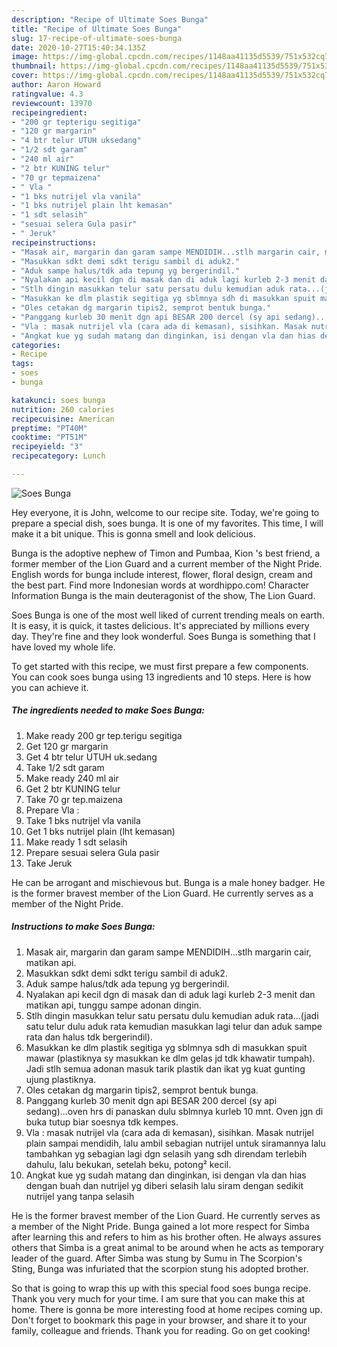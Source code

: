 ```yaml
---
description: "Recipe of Ultimate Soes Bunga"
title: "Recipe of Ultimate Soes Bunga"
slug: 17-recipe-of-ultimate-soes-bunga
date: 2020-10-27T15:40:34.135Z
image: https://img-global.cpcdn.com/recipes/1148aa41135d5539/751x532cq70/soes-bunga-foto-resep-utama.jpg
thumbnail: https://img-global.cpcdn.com/recipes/1148aa41135d5539/751x532cq70/soes-bunga-foto-resep-utama.jpg
cover: https://img-global.cpcdn.com/recipes/1148aa41135d5539/751x532cq70/soes-bunga-foto-resep-utama.jpg
author: Aaron Howard
ratingvalue: 4.3
reviewcount: 13970
recipeingredient:
- "200 gr tepterigu segitiga"
- "120 gr margarin"
- "4 btr telur UTUH uksedang"
- "1/2 sdt garam"
- "240 ml air"
- "2 btr KUNING telur"
- "70 gr tepmaizena"
- " Vla "
- "1 bks nutrijel vla vanila"
- "1 bks nutrijel plain lht kemasan"
- "1 sdt selasih"
- "sesuai selera Gula pasir"
- " Jeruk"
recipeinstructions:
- "Masak air, margarin dan garam sampe MENDIDIH...stlh margarin cair, matikan api."
- "Masukkan sdkt demi sdkt terigu sambil di aduk2."
- "Aduk sampe halus/tdk ada tepung yg bergerindil."
- "Nyalakan api kecil dgn di masak dan di aduk lagi kurleb 2-3 menit dan matikan api, tunggu sampe adonan dingin."
- "Stlh dingin masukkan telur satu persatu dulu kemudian aduk rata...(jadi satu telur dulu aduk rata kemudian masukkan lagi telur dan aduk sampe rata dan halus tdk bergerindil)."
- "Masukkan ke dlm plastik segitiga yg sblmnya sdh di masukkan spuit mawar (plastiknya sy masukkan ke dlm gelas jd tdk khawatir tumpah). Jadi stlh semua adonan masuk tarik plastik dan ikat yg kuat gunting ujung plastiknya."
- "Oles cetakan dg margarin tipis2, semprot bentuk bunga."
- "Panggang kurleb 30 menit dgn api BESAR 200 dercel (sy api sedang)...oven hrs di panaskan dulu sblmnya kurleb 10 mnt. Oven jgn di buka tutup biar soesnya tdk kempes."
- "Vla : masak nutrijel vla (cara ada di kemasan), sisihkan. Masak nutrijel plain sampai mendidih, lalu ambil sebagian nutrijel untuk siramannya lalu tambahkan yg sebagian lagi dgn selasih yang sdh direndam terlebih dahulu, lalu bekukan, setelah beku, potong² kecil."
- "Angkat kue yg sudah matang dan dinginkan, isi dengan vla dan hias dengan buah dan nutrijel yg diberi selasih lalu siram dengan sedikit nutrijel yang tanpa selasih"
categories:
- Recipe
tags:
- soes
- bunga

katakunci: soes bunga 
nutrition: 260 calories
recipecuisine: American
preptime: "PT40M"
cooktime: "PT51M"
recipeyield: "3"
recipecategory: Lunch

---
```



![Soes Bunga](https://img-global.cpcdn.com/recipes/1148aa41135d5539/751x532cq70/soes-bunga-foto-resep-utama.jpg)

Hey everyone, it is John, welcome to our recipe site. Today, we're going to prepare a special dish, soes bunga. It is one of my favorites. This time, I will make it a bit unique. This is gonna smell and look delicious.

Bunga is the adoptive nephew of Timon and Pumbaa, Kion &#39;s best friend, a former member of the Lion Guard and a current member of the Night Pride. English words for bunga include interest, flower, floral design, cream and the best part. Find more Indonesian words at wordhippo.com! Character Information Bunga is the main deuteragonist of the show, The Lion Guard.

Soes Bunga is one of the most well liked of current trending meals on earth. It is easy, it is quick, it tastes delicious. It's appreciated by millions every day. They're fine and they look wonderful. Soes Bunga is something that I have loved my whole life.


To get started with this recipe, we must first prepare a few components. You can cook soes bunga using 13 ingredients and 10 steps. Here is how you can achieve it.

<!--inarticleads1-->

##### The ingredients needed to make Soes Bunga:

1. Make ready 200 gr tep.terigu segitiga
1. Get 120 gr margarin
1. Get 4 btr telur UTUH uk.sedang
1. Take 1/2 sdt garam
1. Make ready 240 ml air
1. Get 2 btr KUNING telur
1. Take 70 gr tep.maizena
1. Prepare  Vla :
1. Take 1 bks nutrijel vla vanila
1. Get 1 bks nutrijel plain (lht kemasan)
1. Make ready 1 sdt selasih
1. Prepare sesuai selera Gula pasir
1. Take  Jeruk


He can be arrogant and mischievous but. Bunga is a male honey badger. He is the former bravest member of the Lion Guard. He currently serves as a member of the Night Pride. 

<!--inarticleads2-->

##### Instructions to make Soes Bunga:

1. Masak air, margarin dan garam sampe MENDIDIH...stlh margarin cair, matikan api.
1. Masukkan sdkt demi sdkt terigu sambil di aduk2.
1. Aduk sampe halus/tdk ada tepung yg bergerindil.
1. Nyalakan api kecil dgn di masak dan di aduk lagi kurleb 2-3 menit dan matikan api, tunggu sampe adonan dingin.
1. Stlh dingin masukkan telur satu persatu dulu kemudian aduk rata...(jadi satu telur dulu aduk rata kemudian masukkan lagi telur dan aduk sampe rata dan halus tdk bergerindil).
1. Masukkan ke dlm plastik segitiga yg sblmnya sdh di masukkan spuit mawar (plastiknya sy masukkan ke dlm gelas jd tdk khawatir tumpah). Jadi stlh semua adonan masuk tarik plastik dan ikat yg kuat gunting ujung plastiknya.
1. Oles cetakan dg margarin tipis2, semprot bentuk bunga.
1. Panggang kurleb 30 menit dgn api BESAR 200 dercel (sy api sedang)...oven hrs di panaskan dulu sblmnya kurleb 10 mnt. Oven jgn di buka tutup biar soesnya tdk kempes.
1. Vla : masak nutrijel vla (cara ada di kemasan), sisihkan. Masak nutrijel plain sampai mendidih, lalu ambil sebagian nutrijel untuk siramannya lalu tambahkan yg sebagian lagi dgn selasih yang sdh direndam terlebih dahulu, lalu bekukan, setelah beku, potong² kecil.
1. Angkat kue yg sudah matang dan dinginkan, isi dengan vla dan hias dengan buah dan nutrijel yg diberi selasih lalu siram dengan sedikit nutrijel yang tanpa selasih


He is the former bravest member of the Lion Guard. He currently serves as a member of the Night Pride. Bunga gained a lot more respect for Simba after learning this and refers to him as his brother often. He always assures others that Simba is a great animal to be around when he acts as temporary leader of the guard. After Simba was stung by Sumu in The Scorpion&#39;s Sting, Bunga was infuriated that the scorpion stung his adopted brother. 

So that is going to wrap this up with this special food soes bunga recipe. Thank you very much for your time. I am sure that you can make this at home. There is gonna be more interesting food at home recipes coming up. Don't forget to bookmark this page in your browser, and share it to your family, colleague and friends. Thank you for reading. Go on get cooking!
